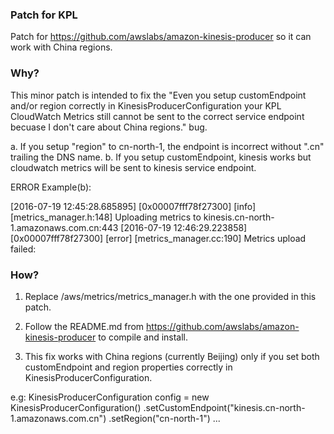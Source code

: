 ### Patch for KPL

Patch for https://github.com/awslabs/amazon-kinesis-producer so it can work with China regions.

### Why?

This minor patch is intended to fix the "Even you setup customEndpoint and/or region correctly in KinesisProducerConfiguration your KPL CloudWatch Metrics still cannot be sent to the correct service endpoint becuase I don't care about China regions." bug.

a. If you setup "region" to cn-north-1, the endpoint is incorrect without ".cn" trailing the DNS name.
b. If you setup customEndpoint, kinesis works but cloudwatch metrics will be sent to kinesis service endpoint.

ERROR Example(b):

[2016-07-19 12:45:28.685895] [0x00007fff78f27300] [info] [metrics_manager.h:148] Uploading metrics to kinesis.cn-north-1.amazonaws.com.cn:443
[2016-07-19 12:46:29.223858] [0x00007fff78f27300] [error] [metrics_manager.cc:190] Metrics upload failed: 

### How?

1. Replace /aws/metrics/metrics_manager.h with the one provided in this patch.

2. Follow the README.md from https://github.com/awslabs/amazon-kinesis-producer to compile and install.

3. This fix works with China regions (currently Beijing) only if you set both customEndpoint and region properties correctly in KinesisProducerConfiguration.

e.g:
	KinesisProducerConfiguration config = new KinesisProducerConfiguration()
        					.setCustomEndpoint("kinesis.cn-north-1.amazonaws.com.cn")
        					.setRegion("cn-north-1")
						...


